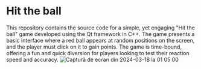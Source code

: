 # Hit the ball

This repository contains the source code for a simple, yet engaging "Hit the ball" game developed using the Qt framework in C++. The game presents a basic interface where a red ball appears at random positions on the screen, and the player must click on it to gain points. The game is time-bound, offering a fun and quick diversion for players looking to test their reaction speed and accuracy.
![Captură de ecran din 2024-03-18 la 01 05 00](https://github.com/SpatariuIoanGabriel/Catch-the-ball/assets/126616594/16ba251f-d293-4793-b467-d9b8ea3a852b)
